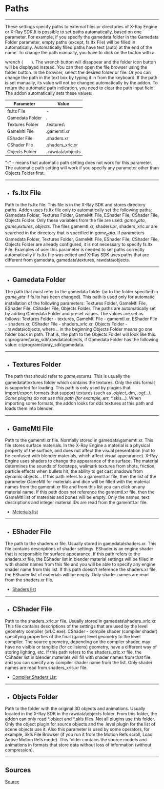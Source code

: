 # Paths

___

These settings specify paths to external files or directories of X-Ray Engine or X-Ray SDK.It is possible to set paths automatically, based on one parameter. For example, if you specify the gamedata folder in the Gamedata Folder parameter, empty paths (except, fs.ltx File) will be filled in automatically. Automatically filled paths have text (auto) at the end of the name. To change the path manually, you have to click on the button with a wrench (![wrench-icon](../blender-images/blender-images-icons/wrench.svg)). The wrench button will disappear and the folder icon button will be displayed instead. You can then open the file browser using the folder button. In the browser, select the desired folder or file. Or you can change the path in the text box by typing it in from the keyboard. If the path is set manually, its value will not be changed automatically by the addon. To return the automatic path indication, you need to clear the path input field.
The addon automatically sets these values:

| Parameter | Value |
---|---|
| fs.ltx File | - |
| Gamedata Folder | . |
| Textures Folder | .textures\ |
| GameMtl File | .gamemtl.xr |
| EShader File | .shaders.xr |
| CShader File | .shaders_xrlc.xr |
| Objects Folder | ..rawdata\objects |

"-" - means that automatic path setting does not work for this parameter. The automatic path setting will work if you specify any parameter other than Objects Folder first.

___

- ## fs.ltx File

Path to the fs.ltx file. This file is in the X-Ray SDK and stores directory paths. Addon uses fs.ltx file only to automatically set the following paths: Gamedata Folder, Textures Folder, GameMtl File, EShader File, CShader File, Objects Folder. Only these variables from the file are used: $game_data$, $game_textures$, $objects$. The files gamemtl.xr, shaders.xr, shaders_xrlc.xr are searched in the directory that is specified in $game_data$. If parameters Gamedata Folder, Textures Folder, GameMtl File, EShader File, CShader File, Objects Folder are already configured, it is not necessary to specify fs.ltx File.
Examples of use: this parameter is needed to set paths correctly automatically if fs.ltx file was edited and X-Ray SDK uses paths that are different from gamedata, gamedata\textures, rawdata\objects.

___

- ## Gamedata Folder

The path that must refer to the gamedata folder (or to the folder specified in $game_data$ if fs.ltx has been changed). This path is used only for automatic installation of the following parameters: Textures Folder, GameMtl File, EShader File, CShader File, Objects Folder. The paths are automatically set by adding Gamedata Folder and preset values. The values are set as follows: Textures Folder - textures, GameMtl File - gamemtl.xr, EShader File - shaders.xr, CShader File - shaders_xrlc.xr, Objects Folder - ..rawdata\objects, where .. in the beginning Objects Folder means go one folder back in path. That is, the path to the Objects Folder will look like this: c:\programs\xray_sdk\rawdata\objects\, if Gamedata Folder has the following value: c:\programs\xray_sdk\gamedata\.

___

- ## Textures Folder

The path that should refer to $game_textures$. This is usually the gamedata\textures folder which contains the textures. Only the dds format is supported for loading. This path is only used by plugins that import/export formats that support textures (such as *.object,*.dm, *.ogf...). Some plugins do not use this path (for example,*.err, *.skls...). When importing some formats, the addon looks for dds textures at this path and loads them into blender.

___

- ## GameMtl File

Path to the gamemtl.xr file. Normally stored in gamedata\gamemtl.xr. This file stores surface materials. In the X-Ray Engine a material is a physical property of the surface, and does not affect the visual presentation (not to be confused with blender materials, which affect visual appearance). X-Ray Engine uses shaders to change the appearance of the surface. The material determines the sounds of footsteps, wallmark textures from shots, friction, particle effects when bullets hit, the ability to get cast shadows from dynamic objects... If this path refers to a gamemtl.xr file, then the list of the parameter GameMtl for materials and dice will be filled with the material names from the gamemtl.xr file and from this list you can click on any material name. If this path does not reference the gamemtl.xr file, then the GameMtl list of materials and bones will be empty. Only the names, text descriptions and integer material IDs are read from the gamemtl.xr file.

- [Meterials list](../../shaders/shaders-list/materials-list.md)

___

- ## EShader File

The path to the shaders.xr file. Usually stored in gamedata\shaders.xr. This file contains descriptions of shader settings. EShader is an engine shader that is responsible for surface appearance. If this path refers to the shaders.xr file, the EShader list in blender material settings will be filled in with shader names from this file and you will be able to specify any engine shader name from this list. If this path doesn't reference the shaders.xr file, the EShader list of materials will be empty. Only shader names are read from the shaders.xr file.

- [Shaders list](../../shaders/shaders-list/shaders-list.md)

___

- ## CShader File

Path to the shaders_xrlc.xr file. Usually stored in gamedata\shaders_xrlc.xr. This file contains descriptions of the settings that are used by the level geometry compiler (xrLC.exe). CShader - compile shader (compiler shader) specifying properties of the final (game) level geometry to the level compiler. The source geometry, depending on the compiler shader, may have no visible or tangible (for collisions) geometry, have a different way of storing lighting, etc. If this path refers to the shaders_xrlc.xr file, the CShader list in blender materials will fill with shader names from that file and you can specify any compiler shader name from the list. Only shader names are read from shaders_xrlc.xr file.

- [Compiler Shaders List](../../shaders/shaders-list/compiler-shaders-list.md)

___

- ## Objects Folder

Path to the folder with the original 3D objects and animations. Usually located in the X-Ray SDK in the rawdata\objects folder. From this folder, the addon can only read \*.object and *.skls files. Not all plugins use this folder. Only the object plugin for source objects and the .level plugin for the list of scene objects use it. Also this parameter is used by some operators, for example, Skls File Browser (if you run it from the Motion Refs scroll, Load Active Motion Refs mode). This folder contains the source models and animations in formats that store data without loss of information (without compression).

___

## Sources

[Source](https://github.com/PavelBlend/blender-xray/wiki/Preferences)
